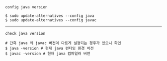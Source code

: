 `config java version`
```shell
$ sudo update-alternatives --config java
$ sudo update-alternatives --config javac
```
---
`check java version`
```shell
# 간혹 java 와 javac 버전이 다르게 설정되는 경우가 있으니 확인
$ java -version # 현재 java 런타임 환경 버전
$ javac -version # 현재 java 컴파일러 버전
```
